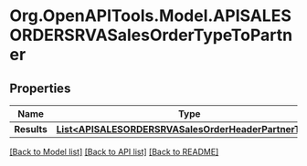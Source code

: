 # Org.OpenAPITools.Model.APISALESORDERSRVASalesOrderTypeToPartner

## Properties

Name | Type | Description | Notes
------------ | ------------- | ------------- | -------------
**Results** | [**List&lt;APISALESORDERSRVASalesOrderHeaderPartnerType&gt;**](APISALESORDERSRVASalesOrderHeaderPartnerType.md) |  | [optional] 

[[Back to Model list]](../README.md#documentation-for-models) [[Back to API list]](../README.md#documentation-for-api-endpoints) [[Back to README]](../README.md)

